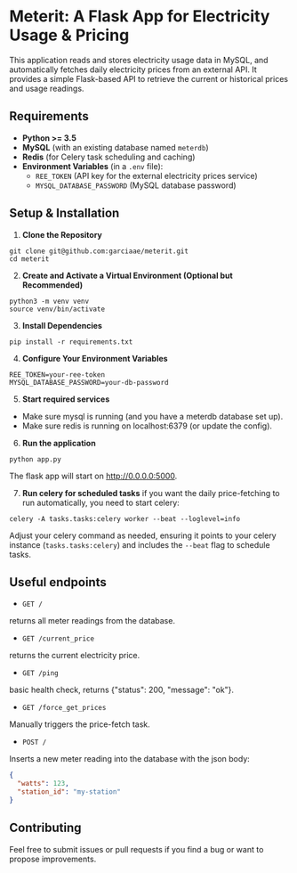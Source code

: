 # Meterit: A Flask App for Electricity Usage & Pricing

This application reads and stores electricity usage data in MySQL, and automatically fetches daily electricity prices from an external API. It provides a simple Flask-based API to retrieve the current or historical prices and usage readings.

## Requirements

- **Python >= 3.5**
- **MySQL** (with an existing database named `meterdb`)
- **Redis** (for Celery task scheduling and caching)
- **Environment Variables** (in a `.env` file):
  - `REE_TOKEN` (API key for the external electricity prices service)
  - `MYSQL_DATABASE_PASSWORD` (MySQL database password)

## Setup & Installation

1. **Clone the Repository**  
```
git clone git@github.com:garciaae/meterit.git 
cd meterit
```

2. **Create and Activate a Virtual Environment (Optional but Recommended)**
```
python3 -m venv venv
source venv/bin/activate
```

3. **Install Dependencies**
```
pip install -r requirements.txt
```

4. **Configure Your Environment Variables**
```
REE_TOKEN=your-ree-token
MYSQL_DATABASE_PASSWORD=your-db-password
```

5. **Start required services**
- Make sure mysql is running (and you have a meterdb database set up).
- Make sure redis is running on localhost:6379 (or update the config).

6. **Run the application**
```
python app.py
```
The flask app will start on http://0.0.0.0:5000.

7. **Run celery for scheduled tasks** 
if you want the daily price-fetching to run automatically, you need to start celery:

```
celery -A tasks.tasks:celery worker --beat --loglevel=info
```

Adjust your celery command as needed, ensuring it points to your celery instance (`tasks.tasks:celery`) and includes the `--beat` flag to schedule tasks.

## Useful endpoints

- `GET /`

returns all meter readings from the database.

- `GET /current_price`

returns the current electricity price.

- `GET /ping`

basic health check, returns {"status": 200, "message": "ok"}.

- `GET /force_get_prices`

Manually triggers the price-fetch task.

- `POST /`

Inserts a new meter reading into the database with the json body:

```json
{
  "watts": 123,
  "station_id": "my-station"
}
```

## Contributing
Feel free to submit issues or pull requests if you find a bug or want to propose improvements.

